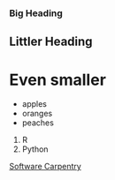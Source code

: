 ### Big Heading
## Littler Heading
# Even smaller

- apples
- oranges
- peaches

1. R
2. Python

[Software Carpentry](http://www.software-carpentry.org)




